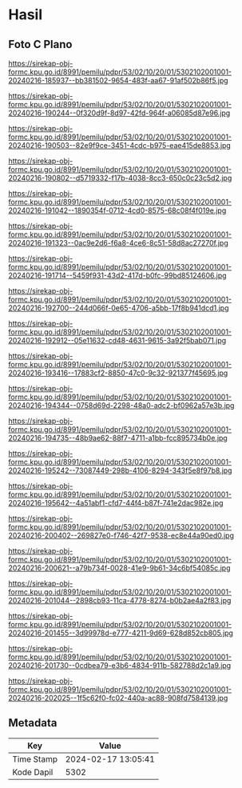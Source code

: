 # Hasil

## Foto C Plano

https://sirekap-obj-formc.kpu.go.id/8991/pemilu/pdpr/53/02/10/20/01/5302102001001-20240216-185937--bb381502-9654-483f-aa67-91af502b86f5.jpg

https://sirekap-obj-formc.kpu.go.id/8991/pemilu/pdpr/53/02/10/20/01/5302102001001-20240216-190244--0f320d9f-8d97-42fd-964f-a06085d87e96.jpg

https://sirekap-obj-formc.kpu.go.id/8991/pemilu/pdpr/53/02/10/20/01/5302102001001-20240216-190503--82e9f9ce-3451-4cdc-b975-eae415de8853.jpg

https://sirekap-obj-formc.kpu.go.id/8991/pemilu/pdpr/53/02/10/20/01/5302102001001-20240216-190802--d5719332-f17b-4038-8cc3-650c0c23c5d2.jpg

https://sirekap-obj-formc.kpu.go.id/8991/pemilu/pdpr/53/02/10/20/01/5302102001001-20240216-191042--1890354f-0712-4cd0-8575-68c08f4f019e.jpg

https://sirekap-obj-formc.kpu.go.id/8991/pemilu/pdpr/53/02/10/20/01/5302102001001-20240216-191323--0ac9e2d6-f6a8-4ce6-8c51-58d8ac27270f.jpg

https://sirekap-obj-formc.kpu.go.id/8991/pemilu/pdpr/53/02/10/20/01/5302102001001-20240216-191714--5459f931-43d2-417d-b0fc-99bd85124606.jpg

https://sirekap-obj-formc.kpu.go.id/8991/pemilu/pdpr/53/02/10/20/01/5302102001001-20240216-192700--244d066f-0e65-4706-a5bb-17f8b941dcd1.jpg

https://sirekap-obj-formc.kpu.go.id/8991/pemilu/pdpr/53/02/10/20/01/5302102001001-20240216-192912--05e11632-cd48-4631-9615-3a92f5bab071.jpg

https://sirekap-obj-formc.kpu.go.id/8991/pemilu/pdpr/53/02/10/20/01/5302102001001-20240216-193416--17883cf2-8850-47c0-9c32-921377f45695.jpg

https://sirekap-obj-formc.kpu.go.id/8991/pemilu/pdpr/53/02/10/20/01/5302102001001-20240216-194344--0758d69d-2298-48a0-adc2-bf0962a57e3b.jpg

https://sirekap-obj-formc.kpu.go.id/8991/pemilu/pdpr/53/02/10/20/01/5302102001001-20240216-194735--48b9ae62-88f7-4711-a1bb-fcc895734b0e.jpg

https://sirekap-obj-formc.kpu.go.id/8991/pemilu/pdpr/53/02/10/20/01/5302102001001-20240216-195242--73087449-298b-4106-8294-343f5e8f97b8.jpg

https://sirekap-obj-formc.kpu.go.id/8991/pemilu/pdpr/53/02/10/20/01/5302102001001-20240216-195642--4a51abf1-cfd7-44f4-b87f-741e2dac982e.jpg

https://sirekap-obj-formc.kpu.go.id/8991/pemilu/pdpr/53/02/10/20/01/5302102001001-20240216-200402--269827e0-f746-42f7-9538-ec8e44a90ed0.jpg

https://sirekap-obj-formc.kpu.go.id/8991/pemilu/pdpr/53/02/10/20/01/5302102001001-20240216-200621--a79b734f-0028-41e9-9b61-34c6bf54085c.jpg

https://sirekap-obj-formc.kpu.go.id/8991/pemilu/pdpr/53/02/10/20/01/5302102001001-20240216-201044--2898cb93-11ca-4778-8274-b0b2ae4a2f83.jpg

https://sirekap-obj-formc.kpu.go.id/8991/pemilu/pdpr/53/02/10/20/01/5302102001001-20240216-201455--3d99978d-e777-4211-9d69-628d852cb805.jpg

https://sirekap-obj-formc.kpu.go.id/8991/pemilu/pdpr/53/02/10/20/01/5302102001001-20240216-201730--0cdbea79-e3b6-4834-911b-582788d2c1a9.jpg

https://sirekap-obj-formc.kpu.go.id/8991/pemilu/pdpr/53/02/10/20/01/5302102001001-20240216-202025--1f5c62f0-fc02-440a-ac88-908fd7584139.jpg


## Metadata

| Key        | Value               |
| ---------- | ------------------- |
| Time Stamp | 2024-02-17 13:05:41 |
| Kode Dapil | 5302                |



